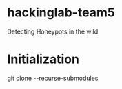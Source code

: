 # hackinglab-team5
Detecting Honeypots in the wild

# Initialization
git clone --recurse-submodules <URL>
